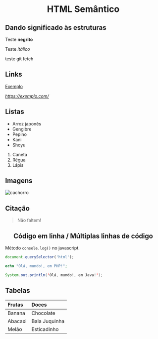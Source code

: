 # <div align= center>HTML Semântico</div>
## Dando significado às estruturas
Teste **negrito**

Teste *itálico*

teste git fetch

## Links

[Exemplo](https://exemplo.com/)

*<https://exemplo.com/>*

## Listas

* Arroz japonês
* Gengibre
* Pepino
* Kani
* Shoyu

1. Caneta
2. Régua 
3. Lápis

## Imagens

![cachorro](https://pipz.com/static/images/blog/eddie.png)

## Citação
> Não faltem!

## <div align= center> Código em linha / Múltiplas linhas de código</div>

Método `console.log()` no javascript.

```js
document.querySelector('html');
```

~~~php
echo "Olá, mundo!, em PHP!";
~~~

```java
System.out.println('Olá, mundo!, em Java!');
```

## Tabelas

Frutas | Doces
:------ | :-----
Banana | Chocolate
Abacaxi | Bala Juquinha
Melão | Esticadinho

